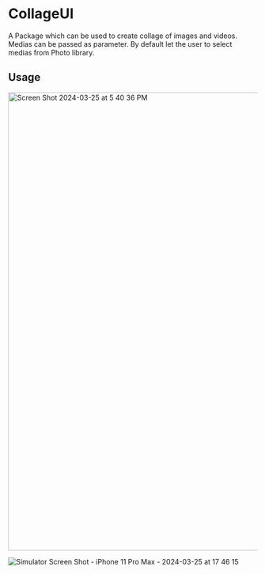 # CollageUI

A Package which can be used to create collage of images and videos. Medias can be passed as parameter. By default let the user to select medias from Photo library.

## Usage

<img width="926" alt="Screen Shot 2024-03-25 at 5 40 36 PM" src="https://github.com/prakashojha/CollageUI/assets/8487111/1af88116-81d1-4fde-a475-e64d5a197877">

![Simulator Screen Shot - iPhone 11 Pro Max - 2024-03-25 at 17 46 15](https://github.com/prakashojha/CollageUI/assets/8487111/49c6e52e-befe-432f-946f-51d372267022)

